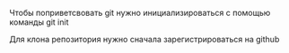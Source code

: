 Чтобы поприветсвовать git нужно инициализироваться с помощью команды git init

Для клона репозитория нужно сначала зарегистрироваться на github